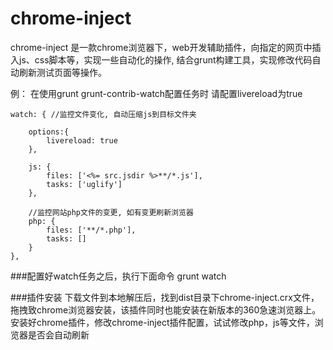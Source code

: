 chrome-inject
=================

chrome-inject 是一款chrome浏览器下，web开发辅助插件，向指定的网页中插入js、css脚本等，实现一些自动化的操作,
结合grunt构建工具，实现修改代码自动刷新测试页面等操作。

例：
在使用grunt grunt-contrib-watch配置任务时 请配置livereload为true

    watch: { //监控文件变化, 自动压缩js到目标文件夹

        options:{
            livereload: true
        },

        js: {
            files: ['<%= src.jsdir %>**/*.js'],
            tasks: ['uglify']
        },

        //监控网站php文件的变更, 如有变更刷新浏览器
        php: {
            files: ['**/*.php'],
            tasks: []
        }
    },

###配置好watch任务之后，执行下面命令
    grunt watch

###插件安装
下载文件到本地解压后，找到dist目录下chrome-inject.crx文件，拖拽致chrome浏览器安装，该插件同时也能安装在新版本的360急速浏览器上。
安装好chrome插件，修改chrome-inject插件配置，试试修改php，js等文件，浏览器是否会自动刷新